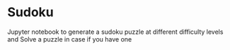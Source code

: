 # Sudoku

Jupyter notebook to generate a sudoku puzzle at different difficulty levels and Solve a puzzle in case if you have one
